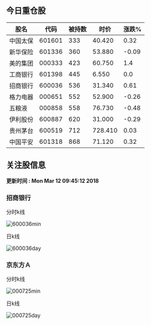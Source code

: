 
## 今日重仓股 

|股名|代码|被持数|时价|涨跌%|
|---|---|---|---|---|
|中国太保|601601|333|40.420|0.32|
|新华保险|601336|360|53.880|-0.09|
|美的集团|000333|423|60.750|1.4|
|工商银行|601398|445|6.550|0.0|
|招商银行|600036|536|31.340|0.61|
|格力电器|000651|552|52.900|-0.26|
|五粮液|000858|558|76.730|-0.48|
|伊利股份|600887|620|31.000|-0.29|
|贵州茅台|600519|712|728.410|0.03|
|中国平安|601318|868|71.120|0.32|

## 关注股信息
**更新时间 : Mon Mar 12 09:45:12 2018**
### 招商银行 
分时k线

![600036min](http://image.sinajs.cn/newchart/min/n/sh600036.gif)

日k线

![600036day](http://image.sinajs.cn/newchart/daily/n/sh600036.gif)

### 京东方Ａ 
分时k线

![000725min](http://image.sinajs.cn/newchart/min/n/sz000725.gif)

日k线

![000725day](http://image.sinajs.cn/newchart/daily/n/sz000725.gif)

